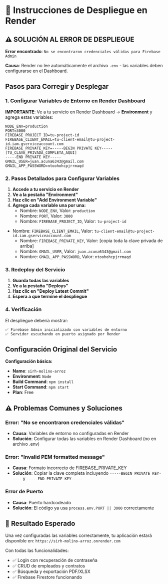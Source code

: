 # 🚀 Instrucciones de Despliegue en Render

## ⚠️ SOLUCIÓN AL ERROR DE DESPLIEGUE

**Error encontrado**: `No se encontraron credenciales válidas para Firebase Admin`

**Causa**: Render no lee automáticamente el archivo `.env` - las variables deben configurarse en el Dashboard.

## Pasos para Corregir y Desplegar

### 1. Configurar Variables de Entorno en Render Dashboard

**IMPORTANTE**: Ve a tu servicio en Render Dashboard → **Environment** y agrega estas variables:

```
NODE_ENV=production
PORT=3000
FIREBASE_PROJECT_ID=tu-project-id
FIREBASE_CLIENT_EMAIL=tu-client-email@tu-project-id.iam.gserviceaccount.com
FIREBASE_PRIVATE_KEY=-----BEGIN PRIVATE KEY-----
[TU_CLAVE_PRIVADA_COMPLETA_AQUI]
-----END PRIVATE KEY-----
GMAIL_USER=juan.acuna6343@gmail.com
GMAIL_APP_PASSWORD=ntoohohcpjrrmaqd
```

### 2. Pasos Detallados para Configurar Variables

1. **Accede a tu servicio en Render**
2. **Ve a la pestaña "Environment"**
3. **Haz clic en "Add Environment Variable"**
4. **Agrega cada variable una por una:**
   - Nombre: `NODE_ENV`, Valor: `production`
   - Nombre: `PORT`, Valor: `3000`
   - Nombre: `FIREBASE_PROJECT_ID`, Valor: `tu-project-id`
- Nombre: `FIREBASE_CLIENT_EMAIL`, Valor: `tu-client-email@tu-project-id.iam.gserviceaccount.com`
   - Nombre: `FIREBASE_PRIVATE_KEY`, Valor: [copia toda la clave privada de arriba]
   - Nombre: `GMAIL_USER`, Valor: `juan.acuna6343@gmail.com`
   - Nombre: `GMAIL_APP_PASSWORD`, Valor: `ntoohohcpjrrmaqd`

### 3. Redeploy del Servicio

1. **Guarda todas las variables**
2. **Ve a la pestaña "Deploys"**
3. **Haz clic en "Deploy Latest Commit"**
4. **Espera a que termine el despliegue**

### 4. Verificación

El despliegue debería mostrar:
```
✅ Firebase Admin inicializado con variables de entorno
✅ Servidor escuchando en puerto asignado por Render
```

## Configuración Original del Servicio

**Configuración básica:**
- **Name**: `sirh-molino-arroz`
- **Environment**: `Node`
- **Build Command**: `npm install`
- **Start Command**: `npm start`
- **Plan**: Free

## ⚠️ Problemas Comunes y Soluciones

### Error: "No se encontraron credenciales válidas"
- **Causa**: Variables de entorno no configuradas en Render
- **Solución**: Configurar todas las variables en Render Dashboard (no en archivo .env)

### Error: "Invalid PEM formatted message"
- **Causa**: Formato incorrecto de FIREBASE_PRIVATE_KEY
- **Solución**: Copiar la clave completa incluyendo `-----BEGIN PRIVATE KEY-----` y `-----END PRIVATE KEY-----`

### Error de Puerto
- **Causa**: Puerto hardcodeado
- **Solución**: El código ya usa `process.env.PORT || 3000` correctamente

## 🎉 Resultado Esperado

Una vez configuradas las variables correctamente, tu aplicación estará disponible en:
`https://sirh-molino-arroz.onrender.com`

Con todas las funcionalidades:
- ✅ Login con recuperación de contraseña
- ✅ CRUD de empleados y contratos
- ✅ Búsqueda y exportación PDF/XLSX
- ✅ Firebase Firestore funcionando